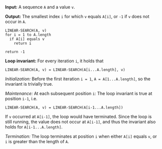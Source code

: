 **Input:** A sequence `A` and a value `v`.

**Output:** The smallest index `i` for which `v` equals `A[i]`,
or `-1` if `v` does not occur in `A`.

```
LINEAR-SEARCH(A, v)
for i = 1 to A.length
  if A[i] equals v
    return i

return -1
```

**Loop invariant:** For every iteration `i`, it holds that
```
LINEAR-SEARCH(A, v) = LINEAR-SEARCH(A[i...A.length], v)
```

_Initialization:_ Before the first iteration `i = 1`, `A = A[1...A.length]`,
so the invariant is trivially true.

_Maintenance:_ At each subsequent position `i`: The loop invariant is true at
position `i-1`, i.e.
```
LINEAR-SEARCH(A, v) = LINEAR-SEARCH(A[i-1...A.length])
````
If `v` occurred at `A[i-1]`, the loop would have terminated. Since the loop
is still running, the value does not occur at `A[i-1]`, and thus the invariant
also holds for `A[i-1...A.length]`.

_Termination:_ The loop terminates at position `i` when either `A[i]` equals `v`,
or `i` is greater than the length of `A`.
